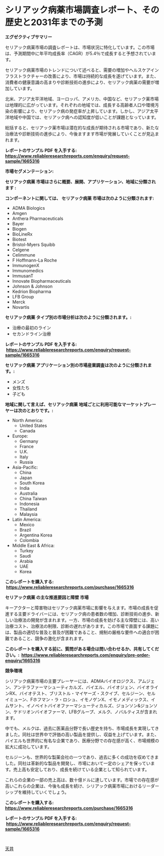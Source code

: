 <p><h1>シリアック病薬市場調査レポート、その歴史と2031年までの予測</h1></p><p><strong>エグゼクティブサマリー</strong></p>
<p><p>セリアック病薬市場の調査レポートは、市場状況に特化しています。この市場は、予測期間中に年平均成長率（CAGR）が5.4％で成長すると予想されています。</p><p>セリアック病薬市場のトレンドについて述べると、需要の増加やヘルスケアインフラストラクチャーの改善により、市場は持続的な成長を遂げています。また、消費者の健康意識の高まりや診断技術の進歩により、セリアック病薬の需要が増加しています。</p><p>北米、アジア太平洋地域、ヨーロッパ、アメリカ、中国など、セリアック薬市場は地理的に広がっています。それぞれの地域では、成長する高齢者人口や環境汚染の影響により、セリアック病の発症率が上昇しています。しかし、アジア太平洋地域や中国では、セリアック病への認知度が低いことが課題となっています。</p><p>総括すると、セリアック薬市場は潜在的な成長が期待される市場であり、新たな治療法や診断技術の進歩により、今後ますます市場が発展していくことが見込まれます。</p></p>
<p><strong>レポートのサンプル PDF を入手する: <a href="https://www.reliableresearchreports.com/enquiry/request-sample/1665316">https://www.reliableresearchreports.com/enquiry/request-sample/1665316</a></strong></p>
<p><strong>市場セグメンテーション:</strong></p>
<p><strong> セリアック病薬 市場はさらに概要、展開、アプリケーション、地域に分類されます :</strong></p>
<p><strong>コンポーネントに関しては、 セリアック病薬 市場は次のように分類されます: &nbsp;</strong></p>
<p><ul><li>ADMA Biologics</li><li>Amgen</li><li>Anthera Pharmaceuticals</li><li>Bayer</li><li>Biogen</li><li>BioLineRx</li><li>Biotest</li><li>Bristol-Myers Squibb</li><li>Celgene</li><li>Celimmune</li><li>F Hoffmann-La Roche</li><li>ImmunogenX</li><li>Immunomedics</li><li>ImmusanT</li><li>Innovate Biopharmaceuticals</li><li>Johnson & Johnson</li><li>Kedrion Biopharma</li><li>LFB Group</li><li>Merck</li><li>Novartis</li></ul></p>
<p><strong> セリアック病薬 タイプ別の市場分析は次のように分類されます。:</strong></p>
<p><ul><li>治療の最初のライン</li><li>セカンドライン治療</li></ul></p>
<p><strong>レポートのサンプル PDF を入手する: &nbsp;<a href="https://www.reliableresearchreports.com/enquiry/request-sample/1665316">https://www.reliableresearchreports.com/enquiry/request-sample/1665316</a></strong></p>
<p><strong> セリアック病薬 アプリケーション別の市場産業調査は次のように分類されます。:</strong></p>
<p><ul><li>メンズ</li><li>女性たち</li><li>子ども</li></ul></p>
<p><strong>地域に関して言えば、セリアック病薬 地域ごとに利用可能なマーケットプレーヤーは次のとおりです。:</strong></p>
<p><ul>
    <li>
        North America:
        <ul>
            <li>United States</li>
            <li>Canada</li>
        </ul>
    </li>
    <li>
        Europe:
        <ul>
            <li>Germany</li>
            <li>France</li>
            <li>U.K.</li>
            <li>Italy</li>
            <li>Russia</li>
        </ul>
    </li>
    <li>
        Asia-Pacific:
        <ul>
            <li>China</li>
            <li>Japan</li>
            <li>South Korea</li>
            <li>India</li>
            <li>Australia</li>
            <li>China Taiwan</li>
            <li>Indonesia</li>
            <li>Thailand</li>
            <li>Malaysia</li>
        </ul>
    </li>
    <li>
        Latin America:
        <ul>
            <li>Mexico</li>
            <li>Brazil</li>
            <li>Argentina Korea</li>
            <li>Colombia</li>
        </ul>
    </li>
    <li>
        Middle East & Africa:
        <ul>
            <li>Turkey</li>
            <li>Saudi</li>
            <li>Arabia</li>
            <li>UAE</li>
            <li>Korea</li>
        </ul>
    </li>
    </ul></p>
<p><strong>このレポートを購入する: &nbsp;<a href="https://www.reliableresearchreports.com/purchase/1665316">https://www.reliableresearchreports.com/purchase/1665316</a></strong></p>
<p><strong>セリアック病薬 の主な推進要因と障壁 市場</strong></p>
<p><p>キーアクターと障害物はセリアック病薬市場に影響を与えます。市場の成長を促進する主要ドライバーには、セリアック病の患者数の増加、診断技術の進歩、新しい治療法の開発が含まれます。一方、市場の成長を妨げる主な障壁には、高い治療コスト、治療法の制限、診断の遅れがあります。この市場で直面する課題には、製品の適切な普及と普及が困難であること、規制の厳格な要件への適合が困難であること、競争の激化が含まれます。</p></p>
<p><strong>このレポートを購入する前に、質問がある場合は問い合わせるか、共有してください。:&nbsp; <a href="https://www.reliableresearchreports.com/enquiry/pre-order-enquiry/1665316">https://www.reliableresearchreports.com/enquiry/pre-order-enquiry/1665316</a></strong></p>
<p><strong>競争環境</strong></p>
<p><p>シリアック病薬市場の主要プレーヤーには、ADMAバイオロジクス、アムジェン、アンテラファーマシューティカルズ、バイエル、バイオジェン、バイオラインRX、バイオテスト、ブリストル・マイヤーズ・スクイブ、セルジーン、セルイミューン、Fホフマン・ラ・ロシュ、イモノゲンX、イモノメディックス、イムサント、イノベイトバイオファーマシューティカルズ、ジョンソン&ジョンソン、ケドリオンバイオファーマ、LFBグループ、メルク、ノバルティスが含まれます。 </p><p>中でも、メルクは、過去に医薬品分野で長い歴史を持ち、市場成長を実現してきました。同社は世界中で評価の高い製品を提供し、収益を上げています。また、バイエルも世界的に有名な企業であり、医療分野での存在感が高く、市場規模の拡大に成功しています。</p><p>セルジーンも、世界的な製薬会社の一つであり、過去に多くの成功を収めてきました。同社は革新的な製品を開発し、市場において一定のシェアを保っています。売上高も安定しており、成長を続けている企業として知られています。</p><p>これらの企業の一部の売上高は、数十億ドルに達しています。市場での存在感が高いこれらの企業は、今後も成長を続け、シリアック病薬市場におけるリーダーシップを維持していくでしょう。</p></p>
<p><strong>このレポートを購入する: &nbsp; <a href="https://www.reliableresearchreports.com/purchase/1665316">https://www.reliableresearchreports.com/purchase/1665316</a></strong></p>
<p><strong>レポートのサンプル PDF を入手する: &nbsp;<a href="https://www.reliableresearchreports.com/enquiry/request-sample/1665316">https://www.reliableresearchreports.com/enquiry/request-sample/1665316</a></strong><strong></strong></p>
<p>&nbsp;</p>
<p><p><a href="https://github.com/EstaSprer20231/Market-Research-Report-List-1/blob/main/410969314645.md">天井</a></p></p>
